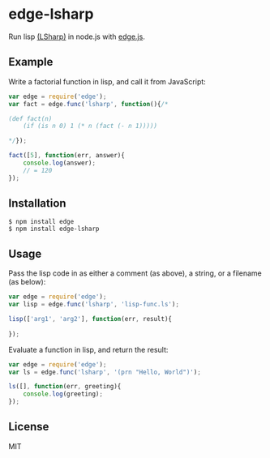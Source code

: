 # edge-lsharp

Run lisp [(LSharp)](https://github.com/RobBlackwell/LSharp) in node.js with [edge.js](https://github.com/tjanczuk/edge).

## Example

Write a factorial function in lisp, and call it from JavaScript:

```js
var edge = require('edge');
var fact = edge.func('lsharp', function(){/*

(def fact(n) 
	(if (is n 0) 1 (* n (fact (- n 1)))))

*/});

fact([5], function(err, answer){
	console.log(answer);
	// = 120
});
```

## Installation

```
$ npm install edge
$ npm install edge-lsharp
```

## Usage

Pass the lisp code in as either a comment (as above), a string, or a filename (as below):

```js
var edge = require('edge');
var lisp = edge.func('lsharp', 'lisp-func.ls');

lisp(['arg1', 'arg2'], function(err, result){
	
});
```

Evaluate a function in lisp, and return the result:

```js
var edge = require('edge');
var ls = edge.func('lsharp', '(prn "Hello, World")');

ls([], function(err, greeting){
	console.log(greeting);
});
```

## License

MIT
